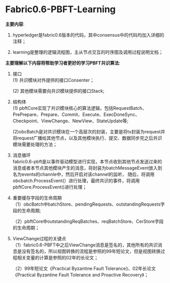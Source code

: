 # Fabric0.6-PBFT-Learning

**主要内容**:  
1. hyperledger是fabric0.6版本的代码，其中consensus中的代码均加入详细的注释；

2. learning是整理的逻辑流程图，主从节点交互的时序图及调用过程说明文档；


**主要理解以下内容将帮助学习者更好的学习PBFT共识算法**:  
1. 接口  
  (1) 共识模块对外提供的接口Consenter； 
  
   (2) 其他模块需要向共识模块提供的接口Stack;  
 
2. 结构体  
  (1) pbftCore实现了共识模块核心的算法逻辑，包括RequestBatch、PrePrepare、Prepare、Commit、Execute、ExecDoneSync、Checkpoint、ViewChange、NewView、StateUpdate等; 
  
    (2)obcBatch是对共识模块在一个高层次的封装，主要是将tx封装为request并将request广播给其他节点，以及其他模块执行、提交、数据同步完之后共识模块需要处理的方法；  
  
3. 消息循环  
  fabric0.6-pbft是以事件驱动模型进行实现，本节点收到其他节点发送过来的消息或者本节点其他模块产生的消息，将封装为batchMessageEvent放入到名为events的channle中，然后开启对该channel的监听，
  随后，将调用obcbatch.ProcessEvent(）进行处理，最终共识的事件，将调用pbftCore.ProcessEvent()进行处理；  
  
4. 重要缓存字段的生命周期  
 （1）obcBatch中batchStore、pendingRequests、outstandingRequests字段的生命周期; 
 
    （2）pbftCore中outstandingReqBatches、reqBatchStore、CerStore字段的生命周期；  
 
5. ViewChange过程的关键点  
 （1）fabric0.6-PBFT中之后ViewChange消息是签名的，其他所有的共识消息是没有签名的，所以视图转换的流程是参照的99年短论文，但是视图转换过程相关变量的计算是参照的02年的长论文；
 
    （2）99年短论文《Practical Byzantine Fault Tolerance》、02年长论文《Practical Byzantine Fault Tolerance and Proactive Recovery》；
